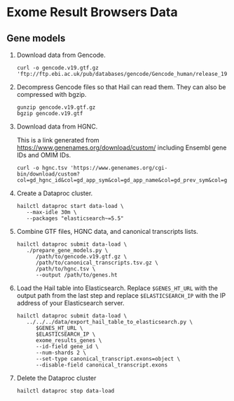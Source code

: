 # Exome Result Browsers Data

## Gene models

1. Download data from Gencode.

   ```shell
   curl -o gencode.v19.gtf.gz 'ftp://ftp.ebi.ac.uk/pub/databases/gencode/Gencode_human/release_19/gencode.v19.annotation.gtf.gz'
   ```

2. Decompress Gencode files so that Hail can read them. They can also be compressed with bgzip.

   ```shell
   gunzip gencode.v19.gtf.gz
   bgzip gencode.v19.gtf
   ```

3. Download data from HGNC.

   This is a link generated from https://www.genenames.org/download/custom/ including Ensembl gene IDs and OMIM IDs.

   ```shell
   curl -o hgnc.tsv 'https://www.genenames.org/cgi-bin/download/custom?col=gd_hgnc_id&col=gd_app_sym&col=gd_app_name&col=gd_prev_sym&col=gd_aliases&col=md_mim_id&col=md_ensembl_id&status=Approved&hgnc_dbtag=on&order_by=gd_app_sym_sort&format=text&submit=submit'
   ```

4. Create a Dataproc cluster.

   ```shell
   hailctl dataproc start data-load \
      --max-idle 30m \
      --packages "elasticsearch~=5.5"
   ```

5. Combine GTF files, HGNC data, and canonical transcripts lists.

   ```shell
   hailctl dataproc submit data-load \
      ./prepare_gene_models.py \
         /path/to/gencode.v19.gtf.gz \
         /path/to/canonical_transcripts.tsv.gz \
         /path/to/hgnc.tsv \
         --output /path/to/genes.ht
   ```

6. Load the Hail table into Elasticsearch.
   Replace `$GENES_HT_URL` with the output path from the last step
   and replace `$ELASTICSEARCH_IP` with the IP address of your Elasticsearch server.

   ```shell
   hailctl dataproc submit data-load \
      ../../../data/export_hail_table_to_elasticsearch.py \
         $GENES_HT_URL \
         $ELASTICSEARCH_IP \
         exome_results_genes \
         --id-field gene_id \
         --num-shards 2 \
         --set-type canonical_transcript.exons=object \
         --disable-field canonical_transcript.exons
   ```

7. Delete the Dataproc cluster
   ```shell
   hailctl dataproc stop data-load
   ```
